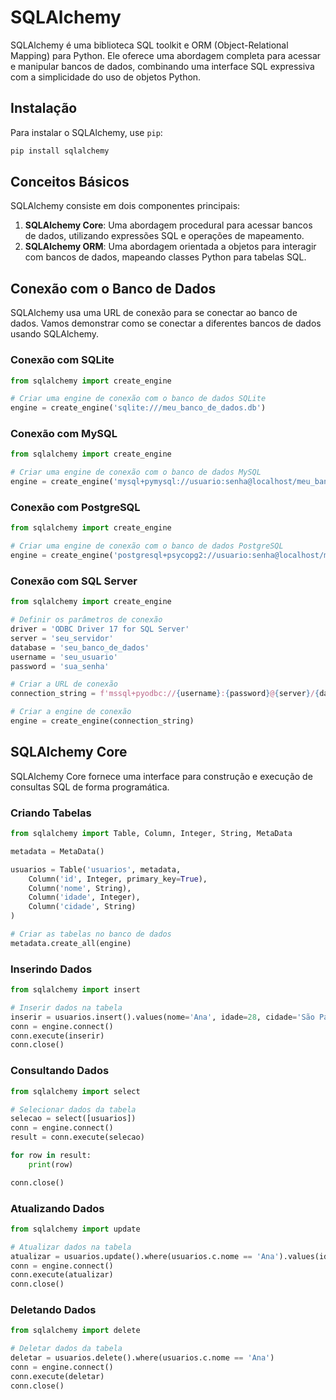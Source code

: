 # SQLAlchemy

SQLAlchemy é uma biblioteca SQL toolkit e ORM (Object-Relational Mapping) para Python. Ele oferece uma abordagem completa para acessar e manipular bancos de dados, combinando uma interface SQL expressiva com a simplicidade do uso de objetos Python. 

## Instalação

Para instalar o SQLAlchemy, use `pip`:

```bash
pip install sqlalchemy
```

## Conceitos Básicos

SQLAlchemy consiste em dois componentes principais:

1. **SQLAlchemy Core**: Uma abordagem procedural para acessar bancos de dados, utilizando expressões SQL e operações de mapeamento.
2. **SQLAlchemy ORM**: Uma abordagem orientada a objetos para interagir com bancos de dados, mapeando classes Python para tabelas SQL.

## Conexão com o Banco de Dados

SQLAlchemy usa uma URL de conexão para se conectar ao banco de dados. Vamos demonstrar como se conectar a diferentes bancos de dados usando SQLAlchemy.

### Conexão com SQLite

```python
from sqlalchemy import create_engine

# Criar uma engine de conexão com o banco de dados SQLite
engine = create_engine('sqlite:///meu_banco_de_dados.db')
```

### Conexão com MySQL

```python
from sqlalchemy import create_engine

# Criar uma engine de conexão com o banco de dados MySQL
engine = create_engine('mysql+pymysql://usuario:senha@localhost/meu_banco_de_dados')
```

### Conexão com PostgreSQL

```python
from sqlalchemy import create_engine

# Criar uma engine de conexão com o banco de dados PostgreSQL
engine = create_engine('postgresql+psycopg2://usuario:senha@localhost/meu_banco_de_dados')
```

### Conexão com SQL Server

```python
from sqlalchemy import create_engine

# Definir os parâmetros de conexão
driver = 'ODBC Driver 17 for SQL Server'
server = 'seu_servidor'
database = 'seu_banco_de_dados'
username = 'seu_usuario'
password = 'sua_senha'

# Criar a URL de conexão
connection_string = f'mssql+pyodbc://{username}:{password}@{server}/{database}?driver={driver}'

# Criar a engine de conexão
engine = create_engine(connection_string)
```

## SQLAlchemy Core

SQLAlchemy Core fornece uma interface para construção e execução de consultas SQL de forma programática.

### Criando Tabelas

```python
from sqlalchemy import Table, Column, Integer, String, MetaData

metadata = MetaData()

usuarios = Table('usuarios', metadata,
    Column('id', Integer, primary_key=True),
    Column('nome', String),
    Column('idade', Integer),
    Column('cidade', String)
)

# Criar as tabelas no banco de dados
metadata.create_all(engine)
```

### Inserindo Dados

```python
from sqlalchemy import insert

# Inserir dados na tabela
inserir = usuarios.insert().values(nome='Ana', idade=28, cidade='São Paulo')
conn = engine.connect()
conn.execute(inserir)
conn.close()
```

### Consultando Dados

```python
from sqlalchemy import select

# Selecionar dados da tabela
selecao = select([usuarios])
conn = engine.connect()
result = conn.execute(selecao)

for row in result:
    print(row)

conn.close()
```

### Atualizando Dados

```python
from sqlalchemy import update

# Atualizar dados na tabela
atualizar = usuarios.update().where(usuarios.c.nome == 'Ana').values(idade=30)
conn = engine.connect()
conn.execute(atualizar)
conn.close()
```

### Deletando Dados

```python
from sqlalchemy import delete

# Deletar dados da tabela
deletar = usuarios.delete().where(usuarios.c.nome == 'Ana')
conn = engine.connect()
conn.execute(deletar)
conn.close()
```
